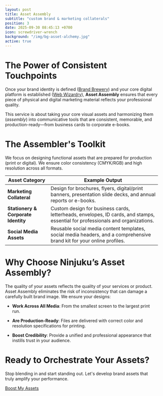 ```yaml
---
layout: post
title: Asset Assembly
subtitle: "custom brand & marketing collaterals"
position: 3
date: 2025-09-30 08:45:13 +0700
icon: screwdriver-wrench
background: "/img/bg-asset-alchemy.jpg"
active: true
---
```

# The Power of Consistent Touchpoints

Once your brand identity is defined ([Brand Brewery](/services/brand-brewery.html)) and your core digital platform is established ([Web Wizardry](/services/web-wizardry.html)), **Asset Assembly** ensures that every piece of physical and digital marketing material reflects your professional quality.

This service is about taking your core visual assets and harmonizing them (*assembly*) into communicative tools that are consistent, memorable, and production-ready—from business cards to corporate e-books.

# The Assembler's Toolkit
We focus on designing functional assets that are prepared for production (print or digital). We ensure color consistency (CMYK/RGB) and high resolution across all formats.

| Asset Category | Example Output |
| ------------ | ----------------------------------------------- |
| **Marketing Collateral** | Design for brochures, flyers, digital/print banners, presentation slide decks, and annual reports or e-books. |
| **Stationery & Corporate Identity** | Custom design for business cards, letterheads, envelopes, ID cards, and stamps, essential for professionals and organizations. |
| **Social Media Assets** | Reusable social media content templates, social media headers, and a comprehensive brand kit for your online profiles. |

# Why Choose Ninjuku’s Asset Assembly?

The quality of your assets reflects the quality of your services or product. Asset Assembly eliminates the risk of inconsistency that can damage a carefully built brand image. We ensure your designs:

- **Work Across All Media**: From the smallest screen to the largest print run.

- **Are Production-Ready**: Files are delivered with correct color and resolution specifications for printing.

- **Boost Credibility**: Provide a unified and professional appearance that instills trust in your audience.

# Ready to Orchestrate Your Assets?

Stop blending in and start standing out. Let's develop brand assets that truly amplify your performance.

<a class="btn btn-primary" href="https://wa.me/{{ site.phone }}?text={{ site.message }}">Boost My Assets</a>